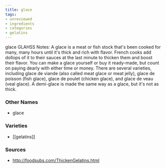 ```yaml
---
title: glace
tags:
- unreviewed
- ingredients
- categories
- gelatins
---
```

glace GLAHSS Notes: A glace is a meat or fish stock that's been cooked for many, many hours until it's thick and rich with flavor. French cooks add dollops of it to their sauces at the last minute to thicken them and boost their flavor. You can make a glace yourself or buy it ready-made, but count on paying dearly with either time or money. There are several varieties, including glace de viande (also called meat glace or meat jelly), glace de poisson (fish glace), glace de poulet (chicken glace), and glace de veau (veal glace). A demi-glace is made the same way as a glace, but it's not as thick.

### Other Names

* glace

### Varieties

* [[gelatins]]

### Sources
* http://foodsubs.com/ThickenGelatins.html
